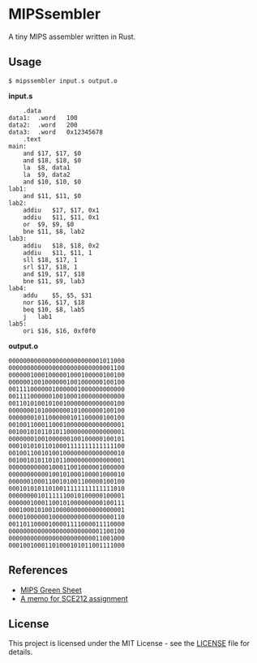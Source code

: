 # MIPSsembler

A tiny MIPS assembler written in Rust.

## Usage

```
$ mipssembler input.s output.o
```

**input.s**

```
	.data
data1:	.word	100
data2:	.word	200
data3:	.word	0x12345678
	.text
main:
	and	$17, $17, $0
	and	$18, $18, $0
	la	$8, data1
	la	$9, data2
	and	$10, $10, $0
lab1:
	and	$11, $11, $0
lab2:
	addiu	$17, $17, 0x1
	addiu	$11, $11, 0x1
	or	$9, $9, $0
	bne	$11, $8, lab2
lab3:
	addiu	$18, $18, 0x2
	addiu	$11, $11, 1
	sll	$18, $17, 1
	srl	$17, $18, 1
	and	$19, $17, $18
	bne	$11, $9, lab3
lab4:
	addu	$5, $5, $31
	nor	$16, $17, $18
	beq	$10, $8, lab5
	j	lab1
lab5:
	ori	$16, $16, 0xf0f0
```

**output.o**

```
00000000000000000000000001011000
00000000000000000000000000001100
00000010001000001000100000100100
00000010010000001001000000100100
00111100000010000001000000000000
00111100000010010001000000000000
00110101001010010000000000000100
00000001010000000101000000100100
00000001011000000101100000100100
00100110001100010000000000000001
00100101011010110000000000000001
00000001001000000100100000100101
00010101011010001111111111111100
00100110010100100000000000000010
00100101011010110000000000000001
00000000000100011001000001000000
00000000000100101000100001000010
00000010001100101001100000100100
00010101011010011111111111111010
00000000101111110010100000100001
00000010001100101000000000100111
00010001010010000000000000000001
00001000000100000000000000000110
00110110000100001111000011110000
00000000000000000000000001100100
00000000000000000000000011001000
00010010001101000101011001111000
```

## References

* [MIPS Green Sheet](https://inst.eecs.berkeley.edu/~cs61c/resources/MIPS_Green_Sheet.pdf)
* [A memo for SCE212 assignment](https://user-images.githubusercontent.com/6410412/101174823-b92ab200-3687-11eb-8601-ec6db7bb1344.png)

## License

This project is licensed under the MIT License - see the [LICENSE](LICENSE) file for details.
